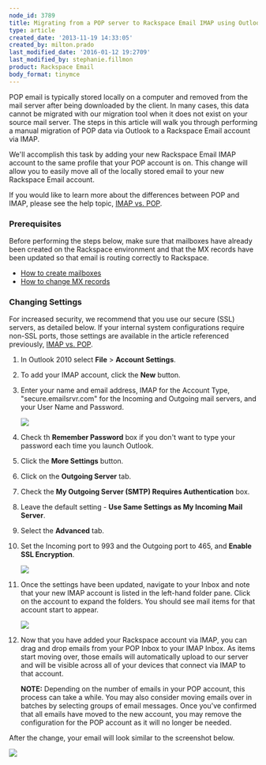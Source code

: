 ```yaml
---
node_id: 3789
title: Migrating from a POP server to Rackspace Email IMAP using Outlook 2010 - Drag and Drop Method
type: article
created_date: '2013-11-19 14:33:05'
created_by: milton.prado
last_modified_date: '2016-01-12 19:2709'
last_modified_by: stephanie.fillmon
product: Rackspace Email
body_format: tinymce
---
```


POP email is typically stored locally on a computer and removed from the
mail server after being downloaded by the client.  In many cases, this
data cannot be migrated with our migration tool when it does not exist
on your source mail server.  The steps in this article will walk you
through performing a manual migration of POP data via Outlook to a
Rackspace Email account via IMAP.

We'll accomplish this task by adding your new Rackspace Email IMAP
account to the same profile that your POP account is on. This change
will allow you to easily move all of the locally stored email to your
new Rackspace Email account.

If you would like to learn more about the differences between POP and
IMAP, please see the help topic, [IMAP vs.
POP](http://www.rackspace.com/knowledge_center/article/imap-and-pop-mail-protocol-comparison).

### Prerequisites

Before performing the steps below, make sure that mailboxes have already
been created on the Rackspace environment and that the MX records have
been updated so that email is routing correctly to Rackspace.

-   [How to create
    mailboxes](http://www.rackspace.com/knowledge_center/article/add-rackspace-email-mailboxes)
-   [How to change MX
    records](http://www.rackspace.com/knowledge_center/article/set-up-dns-records-for-cloud-office-email-and-skype-for-business)

### Changing Settings

For increased security, we recommend that you use our secure (SSL)
servers, as detailed below. If your internal system configurations
require non-SSL ports, those settings are available in the article
referenced previously,  [IMAP vs.
POP](http://www.rackspace.com/knowledge_center/article/imap-and-pop-mail-protocol-comparison).

1.  In Outlook 2010 select **File** \> **Account Settings**.

2.  To add your IMAP account, click the **New** button.

3.  Enter your name and email address, IMAP for the Account Type,
    "secure.emailsrvr.com" for the Incoming and Outgoing mail servers,
    and your User Name and Password.

    ![](/knowledge_center/sites/default/files/field/image/settings_screenIMAP%20copy_0.jpg)

4.  Check th  **Remember Password** box if you don't want to type your
    password each time you launch Outlook.

5.  Click the **More Settings** button.

6.  Click on the **Outgoing Server** tab.

7.  Check the **My Outgoing Server (SMTP) Requires Authentication** box.

8.  Leave the default setting - **Use Same Settings as My Incoming Mail
    Server**.

9.  Select the **Advanced** tab.

10. Set the Incoming port to 993 and the Outgoing port to
    465, and **Enable SSL Encryption**.

    ![](/knowledge_center/sites/default/files/field/image/portsimap%20copy.jpg)

11. Once the settings have been updated, navigate to your Inbox and note
    that your new IMAP account is listed in the left-hand folder pane.
     Click on the account to expand the folders.  You should see mail
    items for that account start to appear.

    ![](/knowledge_center/sites/default/files/field/image/IMAPaccount.png)

12. Now that you have added your Rackspace account via IMAP, you can
    drag and drop emails from your POP Inbox to your IMAP Inbox.  As
    items start moving over, those emails will automatically upload to
    our server and will be visible across all of your devices that
    connect via IMAP to that account.

    **NOTE:** Depending on the number of emails in your POP account,
    this process can take a while.  You may also consider moving emails
    over in batches by selecting groups of email messages.  Once you've
    confirmed that all emails have moved to the new account, you may
    remove the configuration for the POP account as it will no longer be
    needed.

After the change, your email will look similar to the screenshot below.

![](/knowledge_center/sites/default/files/field/image/2013-11-27_1204.png)

